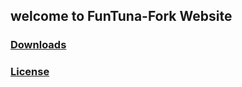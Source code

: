 ## welcome to FunTuna-Fork Website

### [Downloads](https://github.com/israpps/Funtuna-Fork/releases)

### [License](https://github.com/israpps/Funtuna-Fork/blob/main/LICENSE.MD)


